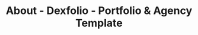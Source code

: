 ---
layout: "about"
title: "About - Dexfolio - Portfolio & Agency Template"
permalink: /about/
group: "About"

############################ About ##################################
about:
  title: "About us"
  description: "Dexfolio is a multidisciplinary digital design agency based in New York. We believe good design solves business problems."
  text: 'Award winning <span class="d-md-block">creative agency</span>'
  text_2: "Today, many people rely on computers to do homework, work, and create store useful information. Therefore it iportant for the information on the computer to be stored and properly it is extremely important."
  text_3: "Making changes in your life is great and it is the way we grow and develop as people. Change is a constant process and part of being human. When you embark on changing anything in your life you have to start from where you are. Until you know where that is it would be difficult to effectively make the change. You have to start with a baseline."
  image: "assets/images/about/about_img_1.jpg"
  image_2: "/assets/images/about/about_img_2.jpg"
  text_4: "Staying calm, composed and maintaining strong self esteem in today’s tough environment can be difficult but is not impossible if you follow a few simple guidelines. Here are 6 tips you can use as a starter guide to self improvement. Everything and everyone else around you can affect your self esteem. Other people can deliberately or inadvertently damage your self image."
  image_3: "/assets/images/about/about_img_3.jpg"
  image_4: "/assets/images/about/about_img_4.jpg"

############################ Team ##################################
team:
  title: "Team of creators"
  description: "Making changes in your life is great and it is the way we grow and develop as people change is a constant."
  teams:
    - name: "Leroy Baldwin"
      designation: "FOUNDER & ART DIRECTOR"
      image: "/assets/images/team/team_img_1.jpg"
    - name: "Stuard Martin"
      designation: "UI / UX DESIGNER"
      image: "/assets/images/team/team_img_2.jpg"
    - name: "Jonathan Alex"
      designation: "PRODUCT DESIGNER"
      image: "/assets/images/team/team_img_3.jpg"
    - name: "Bonjovi Illuas"
      designation: "PODUCT MANAGER"
      image: "/assets/images/team/team_img_4.jpg"
    - name: "Mark Summers"
      designation: "SENIOR DEVELOPER"
      image: "/assets/images/team/team_img_5.jpg"
    - name: "Steve Stevenson"
      designation: "MARKETER"
      image: "/assets/images/team/team_img_6.jpg"

############################ Awards & recognitions ##################################
award_recognition:
  title: "Awards & recognitions"
  description: "Making changes in your life is great and it is the way we grow and develop as people change is a constant."
  awards_list:
    - year: 2019
      list:
        - text: "Agency of the Year"
          url: "#!"
        - text: "5 x Best Design Solution"
          url: "#!"
        - text: "European Design Award"
          url: "#!"
    - year: 2018
      list:
        - text: "Best Digital Experience"
          url: "#!"
        - text: "Multicultural Agency"
          url: "#!"
        - text: "2 x Creative Ads"
          url: "#!"
        - text: "Agency of the Year"
          url: "#!"
        - text: "4 x Best Design Solution"
          url: "#!"
        - text: "Creative Digital Product"
          url: "#!"
    - year: 2017
      list:
        - text: "2 x Best Retail Activation"
          url: "#!"
        - text: "7 x Best SM Campaign"
          url: "#!"
        - text: "Site of the Year"
          url: "#!"
        - text: "Rising Talent Agency"
          url: "#!"
    - year: 2016
      list:
        - text: "9 x Site of the Day"
          url: "#!"
        - text: "22 x Disigner of the Day"
          url: "#!"
        - text: "2 x Agency of the Year"
          url: "#!"
    - year: 2015
      list:
        - text: "Multicultural Agency"
          url: "#!"
        - text: "22 x Disigner of the Day"
          url: "#!"
        - text: "2 x Best Design Solution"
          url: "#!"
        - text: "Best SM Campaign"
          url: "#!"
        - text: "Best Retail Activation"
          url: "#!"

############################ Client ##################################
client:
  title: Our clients
  description: "Making changes in your life is great and it is the way we grow and develop as people change is a constant."
  client_list:
    - name: "image_not_found"
      image: "/assets/images/client/client_logo_1.png"
      url: "#!"
    - name: "image_not_found"
      image: "/assets/images/client/client_logo_2.png"
      url: "#!"
    - name: "image_not_found"
      image: "/assets/images/client/client_logo_3.png"
      url: "#!"
    - name: "image_not_found"
      image: "/assets/images/client/client_logo_4.png"
      url: "#!"
    - name: "image_not_found"
      image: "/assets/images/client/client_logo_5.png"
      url: "#!"
    - name: "image_not_found"
      image: "/assets/images/client/client_logo_6.png"
      url: "#!"

############################ Call to action ##################################
call_to_action:
  title: "CAREER OF DEXFOLIO"
  title_2: "We allways looking for talented peoples, let’s work together."
  button:
    link: "#!"
    label: "Apply Now"
---